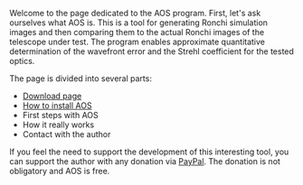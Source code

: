 Welcome to the page dedicated to the AOS program. First, let's ask ourselves what AOS is. 
This is a tool for generating Ronchi simulation images and then comparing them to the actual Ronchi images of the telescope under test. 
The program enables approximate quantitative determination of the wavefront error and the Strehl coefficient for the tested optics.

The page is divided into several parts:
- [Download page](./download.md)
- [How to install AOS](./installation.md)
- First steps with AOS
- How it really works
- Contact with the author


If you feel the need to support the development of this interesting tool, you can support the author with any donation via [PayPal]().
The donation is not obligatory and AOS is free.
